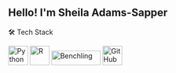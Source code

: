 ## Hello!  I'm Sheila Adams-Sapper

<!--
**sheila-adams-sapper/sheila-adams-sapper** is a ✨ _special_ ✨ repository because its `README.md` (this file) appears on your GitHub profile.

Here are some ideas to get you started:

 🔭 I’m currently working on a project to highlight functional characterization of microbial interactions using Generative AI.
- 🌱 I’m currently learning ...
- 👯 I’m looking to collaborate on ...
- 🤔 I’m looking for help with ...
- 💬 Ask me about ...
- 📫 How to reach me: ...
- 😄 Pronouns: ...
⚡ Fun fact: I love many areas of science!  I am a licensed amateur radio operator doing emergency communications and public service.  I love experimenting with homemade antennas which I use to explore radio communication propagation from parks and beaches.
-->
🛠 Tech Stack
<p align="left"> <img src="https://cdn.jsdelivr.net/gh/devicons/devicon/icons/python/python-original.svg" alt="Python" width="40" height="40"/> <img src="https://cdn.jsdelivr.net/gh/devicons/devicon/icons/r/r-original.svg" alt="R" width="40" height="40"/> <img src="https://upload.wikimedia.org/wikipedia/commons/9/9a/Benchling_logo.svg" alt="Benchling" width="100" height="30"/> <img src="https://cdn.jsdelivr.net/gh/devicons/devicon/icons/github/github-original.svg" alt="GitHub" width="40" height="40"/> </p>
